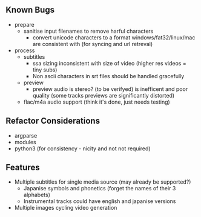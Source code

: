 Known Bugs
----------

* prepare
  * sanitise input filenames to remove harful characters
    * convert unicode characters to a format windows/fat32/linux/mac are consistent with (for syncing and url retreval)
* process
  * subtitles
    * ssa sizing inconsistent with size of video (higher res videos = tiny subs)
    * Non ascii characters in srt files should be handled gracefully
  * preview
    * preview audio is stereo? (to be verifyed) is inefficent and poor quality (some tracks previews are significantly distorted)
  * flac/m4a audio support (think it's done, just needs testing)
 

Refactor Considerations
-----------------------

* argparse
* modules
* python3 (for consistency - nicity and not not required)


Features
--------

* Multiple subtitles for single media source (may already be supported?)
  * Japanise symbols and phonetics (forget the names of their 3 alphabets)
  * Instrumental tracks could have english and japanise versions
* Multiple images cycling video generation
